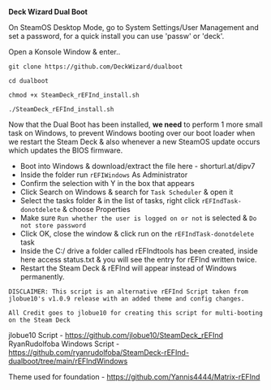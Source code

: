 **Deck Wizard Dual Boot**

On SteamOS Desktop Mode, go to System Settings/User Management and set a password, for a quick install you can use 'passw' or 'deck'.

Open a Konsole Window & enter..

```
git clone https://github.com/DeckWizard/dualboot

cd dualboot

chmod +x SteamDeck_rEFInd_install.sh

./SteamDeck_rEFInd_install.sh
```

Now that the Dual Boot has been installed, **we need** to perform 1 more small task on Windows, to prevent Windows booting over our boot loader when we restart the Steam Deck & also whenever a new SteamOS update occurs which updates the BIOS firmware.

- Boot into Windows & download/extract the file here - shorturl.at/dipv7
- Inside the folder run ```rEFIWindows``` As Administrator
- Confirm the selection with Y in the box that appears
- Click Search on Windows & search for ```Task Scheduler``` & open it
- Select the tasks folder & in the list of tasks, right click ```rEFIndTask-donotdelete``` & choose Properties
- Make sure ```Run whether the user is logged on or not``` is selected & ```Do not store password```
- Click OK, close the window & click run on the ```rEFIndTask-donotdelete``` task
- Inside the C:/ drive a folder called rEFIndtools has been created, inside here access status.txt & you will see the entry for rEFInd written twice.
- Restart the Steam Deck & rEFInd will appear instead of Windows permanently.

```
DISCLAIMER: This script is an alternative rEFInd Script taken from jlobue10's v1.0.9 release with an added theme and config changes.

All Credit goes to jlobue10 for creating this script for multi-booting on the Steam Deck
```

jlobue10 Script - https://github.com/jlobue10/SteamDeck_rEFInd
RyanRudolfoba Windows Script - https://github.com/ryanrudolfoba/SteamDeck-rEFInd-dualboot/tree/main/rEFIndWindows

Theme used for foundation - https://github.com/Yannis4444/Matrix-rEFInd
